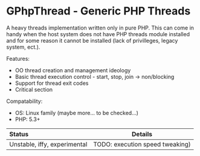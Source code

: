 GPhpThread - Generic PHP Threads
================================

A heavy threads implementation written only in pure PHP. This can come
in handy when the host system does not have PHP threads module installed
and for some reason it cannot be installed (lack of privilleges, legacy
system, ect.).

Features:

* OO thread creation and management ideology
* Basic thread execution control - start, stop, join -> non/blocking
* Support for thread exit codes
* Critical section

Compatability:

* OS: Linux family (maybe more... to be checked...)
* PHP: 5.3+

|Status|Details|
|:-----|:------------------------------------------------------------------------:|
|Unstable, iffy, experimental|TODO: execution speed tweaking)|
